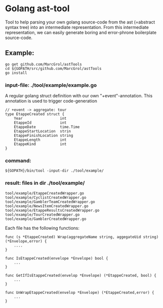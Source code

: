 # Golang ast-tool

Tool to help parsing your own golang source-code from the ast (=abstract syntax tree) into an intermediate representation.
From this intermediate representation, we can easily generate boring and error-phrone boilerplate source-code.

## Example:
    go get github.com/MarcGrol/astTools
    cd ${GOPATH/src/github.com/MarcGrol/astTools
    go install

### input-file: ./tool/example/example.go
A regular golang struct definition with our own "+event"-annotation. 
This annotation is used to trigger code-generation

    // +event -> aggregate: tour
    type EtappeCreated struct {
	    Year                 int
	    EtappeId             int
	    EtappeDate           time.Time
	    EtappeStartLocation  strin
	    EtappeFinishLocation string
	    EtappeLength         int
	    EtappeKind           int
    }

### command:
    ${GOPATH}/bin/tool -input-dir ./tool/example/


### result: files in dir ./tool/example/
    tool/example/EtappeCreatedWrapper.go
    tool/example/CyclistCreatedWrapper.go
    tool/example/GamblerTeamCreatedWrapper.go
    tool/example/NewsItemCreatedWrapper.go
    tool/example/EtappeResultsCreatedWrapper.go 
    tool/example/TourCreatedWrapper.go
    tool/example/GamblerCreatedWrapper.go

Each file has the following functions:

    func (s *EtappeCreated) Wrap(aggregateName string, aggegateUid string) (*Envelope,error) {
        ....
    }
    
    func IsEtappeCreated(envelope *Envelope) bool {
        ...
    }

    func GetIfIsEtappeCreated(envelop *Envelope) (*EtappeCreated, bool) {
        ...
    }

    func UnWrapEtappeCreated(envelop *Envelope) (*EtappeCreated,error) {
        ...
    }    
    
